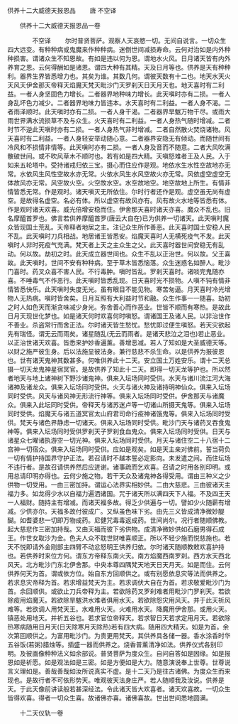   供养十二大威德天报恩品
　　唐 不空译




　　供养十二大威德天报恩品一卷

　　　　不空译
　　尔时普贤菩萨。观察人天哀愍一切。无间自说言。一切众生四大远变。有种种病或鬼魔来作种种病。迷倒世间减损寿命。云何对治如是内外种种损害。谓诸众生不知恩故。有如是违以何为恩。谓地水火风。日月诸天皆有内外养育之恩。云何得酬如是诸恩。谓四大种有其精。天及日月等也。供养是天有种种利。器界生界皆悉增力也。其矣为谁。其数几何。谓彼天数有十二也。地天水天火天风天伊舍那天帝释天焰魔天梵天毗沙门天罗刹天日天月天也。地天喜时有二利益。一者人身坚固色力增长。二者器界地种味力增长。此天嗔时亦有二损。一者人身乱坏色力减少。二者器界地味力皆违本。水天喜时有二利益。一者人身不渴。二者雨泽顺时。此天嗔时亦有二损。一者人身干渴。二者器界旱魃万物干尽。或雨大雨世界满水流损草不及与众生。火天喜时有二利益。一者人身热气随时增减。二者时节不逆此天嗔时亦有二损。一者人身热气非时增减。二者自然散火焚烧诸物。风天喜时有二利益。一者人身轻安举动随心意。二者器界安隐无有倾动。而随世间有冷风和不损情非情等。此天嗔时亦有二损。一者人身及音而不随意。二者大风吹满散破世间。或不吹风草木不顺时也。若有如是四大精。天嗔怒难者王及人民。入于如来五轮塔中。受持诸戒归依三宝。摄心而住应作是观。地依水生水性空故地亦无常。水依风生风性空故水亦无常。火依水风生水风空故火亦无常。风依虚空虚空无体故风亦无常。风空故火空。火空故水空。水空故地空。地空故地上所生。有情非情皆悉无常。作是观时。诸天嗔灭无所依住。尔时行者还作是观。虚空虽无尚有虚空。是故得名虚空。名必有体。所以虚空有故风亦有。风有故火水地等皆悉有体。作是观时诸天欢喜。威光倍增安稳而住。伊舍那天喜时诸天亦喜。魔众不乱也。旧名摩醯首罗也。佛言若供养摩醯首罗(唐云大自在)已为供养一切诸天。此天嗔时魔众皆现国土荒乱。天帝释者地居之主。注记众生所作善恶。此天喜时国土安稳人民不乱。此天嗔时刀兵相战。地居诸王皆悉安。焰魔天喜时人无横死疫气不发。此天嗔时人非时死疫气充满。梵天者上天之主众生之父。此天喜时器世间安稳无有乱动。何以故。劫初之时。此天成立器世间也。众生不乱以正治世。何以故。父王喜故。此天嗔时。世间不安有种种病。至于草木皆悉恼落。众生迷惑名如醉人。毗沙门喜时。药叉众喜不害人民。不行毒肿。嗔时皆乱。罗刹天喜时。诸啖完鬼随亦喜。不唾毒气不作恶行。此天嗔时皆悉乱现。日天喜时光不损物。人嗔不钝有情非情皆悉快乐。此天嗔时失度无光。虽有眼目不能见物。寒苦匆逼。月天喜时冷光增物人无热病。嗔时皆舍矣。日月互照有大利益时节和融。众生作事一一随喜。劫初之时人如色天而渐贪味减少身光。弥舍善心而作恶业。世皆不顺而有寒热。是故此日月天现世化梦也。如是诸天何时欢喜何时嗔怒。谓诸国王及诸人民。以非治世作不善业。杀盗常行而舍正法。尔时诸天皆生愁忧。愁忧即过便生嗔怒。若天灾欲起先有瑞怪。谓无云而雨矣。诸星随乱(无云而雨者。是诸天悲泣之泪也)若止恶业。以正治世诸天欢喜。皆悉来护妙香遍薰。善增恶减。若人了知如是大圣威德天等。以财之施严彼生身。后以法施显彼法身。兼行慈悲不杀生命。以是供养为报彼恩也。世有诸天鬼神其数甚多。何唯供养此十二天。安立国土万姓安乐。谓十二天总摄一切天龙鬼神星宿冥官。是故供养了知此十二天。即得一切天龙等护也。所以然者地天与地上诸神树下野沙诸鬼神。俱来入坛场同时受供。水天与诸川流江河大海诸神及诸龙众。俱来入坛场同时受供。火天与诸火神及诸持明神仙众。俱来入坛场同时受供。风天与诸风神无形流行神等。俱来入坛场同时受供。伊舍那天与诸魔众。俱来入此坛同时受供。帝释天与诸苏迷卢等一切诸山所摄天鬼等。俱来入坛场同时受供。焰魔天与诸五道冥官太山府君司命行疫神诸饿鬼等。俱来入坛场同时受供。梵天与诸色界静虑一切诸天。俱来入坛场同时受供。毗沙门天与诸药叉吞食鬼神等。俱来入坛场同时受供罗刹天子罗刹食血鬼众。俱来入坛场同时受供。日天与诸星众七曜诸执游空一切光神。俱来入坛场同时受供。月天与诸住空二十八宿十二宫神一切宿众。俱来入坛场同时受供。应如是观矣。如是天主亲对佛前。誓当荷负一切有情护持国界守护正法。若召请时不越本誓必定影向。未发遣之间。而住坛场不违行者。是故召请供养然后应迸谢。诸事疏而乞欢喜。召请之时用各别印明。或用总请印明亦得也。云何少施之物。若干天众及诸鬼神各得受用。谓由三种义之少供物一切受用。一由三密加持。谓运心法界实相妙供。二由大慈悲。三由彼诸天主福力多。如龙得少水以自福力遍洒诸国。咒于诸天所以满四天下人福。不及四王天一人福财。随持主有增减。而诸天福多故。得乏少供遍与一切。譬如少火随薪有增减。少供亦尔。天福多故付彼成广。又纵虽色味下劣。由先三义皆成清净微妙醍醐。如耆婆悲一切即万物成药。尼健咒毒毒返成药。世间尚尔。况行者随顺佛教。起大慈悲作三密加持哉。又由天福而彼下劣供物。成清净微妙供如石磨男得石成王。作世女取沙为金。色夫人众不耽世财唯喜顺正。所以不轻少施而悦慈施也。若天不悦即请外金刚部主四臂不动忿怒明王供养归依。尔时诸天随顺教敕欢喜护持也。若供养时来位方何。谓东方帝释东南火天。南方焰魔西南罗刹。西方水天西北风天。北方毗沙门东北伊舍那。中央本尊四隅梵天地天日天月天。如是而住。云何供养何天为首。谓或依方位。始自东方回顺供之。或有别愿依息灾等法而供养之。若求息灾帝释为首。若求增益梵天为主。若求调伏大自在为首。若求敬爱毗沙门为首。余回顺供。或欲止刀兵帝释为主。若欲除药叉罗刹难者用毗沙门罗刹天。若欲除疫用焰魔天。若欲除旱魃洪水难者俱用水天。若欲除怨灾用风天。并于此天祈风难等。若欲调人用梵天王。水难用火天。火难用水天。降魔用伊舍那。或用火天。镇恶处用地天。并祈五谷也。若求官位帝释天。若求智日天若求定用月天。若欲除热寒病随用日月天(日天除寒月天除热)若有四大病。随用四大精天。如是为首。余次第回顺供之。为富用毗沙门。为贵更用梵天。其供养具各储一器。香水涂香时华五谷饭(若粥)腊烛等。插盛一器而供养之。烧香普薰清净如法。供养仪式各别印明。及彼画像种种法义如余部说。普贤菩萨为度众生。自问自答如是因缘。如是报恩如是祈愿。如是观法如是三密。如是方便如是大力。随意演说奉上世尊。世尊说言义理如是。善哉善哉如汝所说真实不虚。是十二天乃是往古诸佛。为度众生而来现也。是故行者不可依形势天。唯观彼天法身庄严。若人随顺我及汝说。供养是天。于此天像前讲读般若甚深经法。令此诸天皆大欢喜者。诸天欢喜故。一切众生皆得欢喜。得者一切众生喜。故诸佛亦喜。诸佛喜故。世出世间悉地圆满。

　　十二天仪轨一卷


